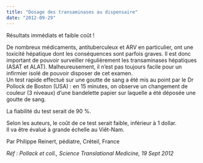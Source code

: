 ```yaml
---
title: "Dosage des transaminases au dispensaire"
date: "2012-09-29"
---
```


Résultats immédiats et faible coût !

De nombreux médicaments, antituberculeux et ARV en particulier, ont une toxicité hépatique dont les conséquences sont parfois graves. Il est donc important de pouvoir surveiller régulièrement les transaminases hépatiques (ASAT et ALAT). Malheureusement, il n’est pas toujours facile pour un infirmier isolé de pouvoir disposer de cet examen.  
Un test rapide effectué sur une goutte de sang a été mis au point par le Dr Pollock de Boston (USA) : en 15 minutes, on observe un changement de couleur (3 niveaux) d’une bandelette papier sur laquelle a été déposée une goutte de sang.

La fiabilité du test serait de 90 %.

Selon les auteurs, le coût de ce test serait faible, inférieur à 1 dollar.  
Il va être évalué à grande échelle au Viêt-Nam.

Par Philippe Reinert, pédiatre, Créteil, France

*Réf : Pollack et coll., Science Translational Medicine, 19 Sept 2012*
